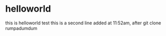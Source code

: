 # helloworld
this is helloworld test
this is a second line added at 11:52am, after git clone
rumpadumdum